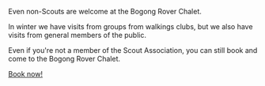 Even non-Scouts are welcome at the Bogong Rover Chalet.

In winter we have visits from groups from walkings clubs, but we also have visits
from general members of the public.

Even if you're not a member of the Scout Association, you can still book and
come to the Bogong Rover Chalet.

[Book now!](http://www.trybooking.com/Booking/BookingEventSummary.aspx?eid=74559)
